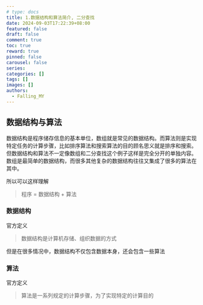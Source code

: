 ```yaml
---
# type: docs 
title: 1.数据结构和算法简介, 二分查找
date: 2024-09-03T17:22:39+08:00
featured: false
draft: false
comment: true
toc: true
reward: true
pinned: false
carousel: false
series:
categories: []
tags: []
images: []
authors:
  - Falling_MY
---
```


## 数据结构与算法

数据结构是程序储存信息的基本单位，数组就是常见的数据结构。而算法则是实现特定任务的计算步骤，比如排序算法和搜索算法的目的顾名思义就是排序和搜索。  
但数据结构和算法不一定像数组和二分查找这个例子这样是完全分开的单独内容。数组是最简单的数据结构，而很多其他复杂的数据结构往往又集成了很多的算法在其中。  

所以可以这样理解  
> 程序 = 数据结构 + 算法

### 数据结构

官方定义  

> 数据结构是计算机存储、组织数据的方式  

但是在很多情况中，数据结构不仅包含数据本身，还会包含一些算法  

### 算法

官方定义  

> 算法是一系列规定的计算步骤，为了实现特定的计算目的  
